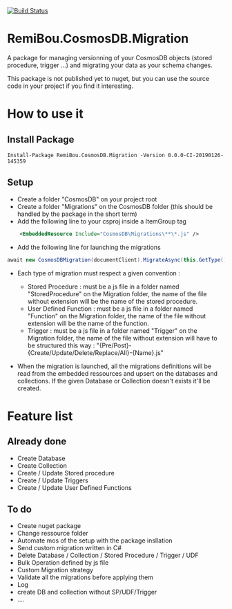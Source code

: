 [![Build Status](https://dev.azure.com/remibou/toss/_apis/build/status/RemiBou.RemiBou.CosmosDB.Migration?branchName=master)](https://dev.azure.com/remibou/toss/_build/latest?definitionId=7?branchName=master)

# RemiBou.CosmosDB.Migration
A package for managing versionning of your CosmosDB objects (stored procedure, trigger ...) and migrating your data as your schema changes.

This package is not published yet to nuget, but you can use the source code in your project if you find it interesting.

# How to use it

## Install Package

```
Install-Package RemiBou.CosmosDB.Migration -Version 0.0.0-CI-20190126-145359
```
## Setup

- Create a folder "CosmosDB" on your project root 
- Create a folder "Migrations" on the CosmosDB folder (this should be handled by the package in the short term)
- Add the following line to your csproj inside a ItemGroup tag
```xml
    <EmbeddedResource Include="CosmosDB\Migrations\**\*.js" />
```
 - Add the following line for launching the migrations
```cs
await new CosmosDBMigration(documentClient).MigrateAsync(this.GetType().Assembly);// add .Wait() if your are in a not in an async context like the Startup
```
- Each type of migration must respect a given convention :
	- Stored Procedure : must be a js file in a folder named "StoredProcedure" on the Migration folder, the name of the file without extension will be the name of the stored procedure. 
	- User Defined Function : must be a js file in a folder named "Function" on the Migration folder, the name of the file without extension will be the name of the function.
	- Trigger : must be a js file in a folder named "Trigger" on the Migration folder, the name of the file without extension will have to be structured this way : "{Pre/Post}-{Create/Update/Delete/Replace/All}-{Name}.js"

- When the migration is launched, all the migrations definitions will be read from the embedded ressources and upsert on the databases and collections. If the given Database or Collection doesn't exists it'll be created.

# Feature list

## Already done

- Create Database
- Create Collection
- Create / Update Stored procedure
- Create / Update Triggers
- Create / Update User Defined Functions

## To do

- Create nuget package
- Change ressource folder
- Automate mos of the setup with the package insllation
- Send custom migration written in C#
- Delete Database / Collection / Stored Procedure / Trigger / UDF
- Bulk Operation defined by js file
- Custom Migration strategy
- Validate all the migrations before applying them
- Log
- create DB and collection without SP/UDF/Trigger
- ....
